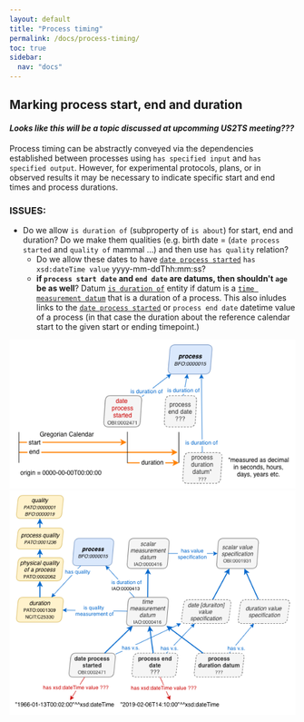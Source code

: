 ```yaml
---
layout: default
title: "Process timing"
permalink: /docs/process-timing/
toc: true
sidebar:
  nav: "docs"
---
```


## Marking process start, end and duration

#### *Looks like this will be a topic discussed at upcomming US2TS meeting???*

Process timing can be abstractly conveyed via the dependencies established between processes using `has specified input` and `has specified output`.  However, for experimental protocols, plans, or in observed results it may be necessary to indicate specific start and end times and process durations.

### ISSUES:

- Do we allow `is duration of` (subproperty of `is about`) for start, end and duration? Do we make them qualities (e.g. birth date = (`date process started` and `quality of` mammal ...) and then use `has quality` relation?
  - Do we allow these dates to have [`date process started`](http://purl.obolibrary.org/obo/OBI_0002471) `has xsd:dateTime value` yyyy-mm-ddThh:mm:ss?
  - **if `process start date` and `end date` are datums, then shouldn't `age` be as well**? 
Datum [`is duration of`](http://purl.obolibrary.org/obo/IAO_0000413) entity if datum is a [`time measurement datum`](http://purl.obolibrary.org/obo/IAO_0000416) that is a duration of a process.  This also inludes links to the [`date process started`](http://purl.obolibrary.org/obo/OBI_0002471) or `process end date` datetime value of a process (in that case the duration about the reference calendar start to the given start or ending timepoint.)


<img src="/assets/images/docs/data_process_datetime.png">

<img src="/assets/images/docs/data_process_datetime_context.png">
